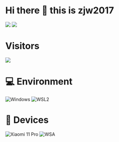 # Hi there 👋 this is zjw2017
![](https://github-readme-stats.vercel.app/api?username=zjw2017&show_icons=true&include_all_commits=true&theme=radical)
![](https://github-readme-stats.vercel.app/api/top-langs/?username=zjw2017&layout=compact&langs_count=10&theme=radical)

# Visitors
![](https://count.getloli.com/get/@zjw2017?theme=gelbooru)

# 💻 Environment
![Windows](https://img.shields.io/badge/Windows%2011-00BBFF?style=flat-square&logo=Windows&logoColor=ffffff)
![WSL2](https://img.shields.io/badge/WSL2%20Ubuntu%2022%2e04-dd4814?style=flat-square&logo=ubuntu&logoColor=ffffff)

# 📱 Devices
![Xiaomi 11 Pro](https://img.shields.io/badge/Xiaomi%2011%20Pro-ED9121?style=flat-square&logo=xiaomi&logoColor=ffffff)
![WSA](https://img.shields.io/badge/OnePlus%207%20Pro-00bbff?style=flat-square&logo=oneplus&logoColor=ffffff)
